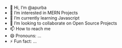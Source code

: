 - 👋 Hi, I’m @apurba
- 👀 I’m interested in MERN Projects
- 🌱 I’m currently learning Javascript
- 💞️ I’m looking to collaborate on Open Source Projects
- 📫 How to reach me 
- 😄 Pronouns: ...
- ⚡ Fun fact: ...

<!---
apurba70/apurba70 is a ✨ special ✨ repository because its `README.md` (this file) appears on your GitHub profile.
You can click the Preview link to take a look at your changes.
--->
